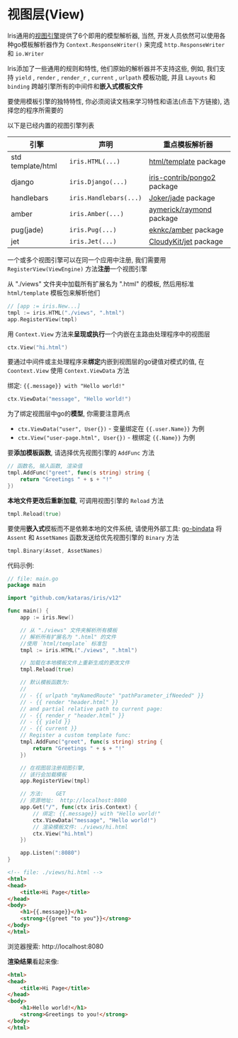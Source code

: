 # 视图层(View)

Iris通用的[视图引擎](https://godoc.org/github.com/kataras/iris/view#Engine)提供了6个即用的模型解析器, 当然, 开发人员依然可以使用各种go模板解析器作为 `Context.ResponseWriter()` 来完成 `http.ResponseWriter` 和 `io.Writer`

Iris添加了一些通用的规则和特性, 他们原始的解析器并不支持这些, 例如, 我们支持 `yield` , `render` , `render_r` , `current` , `urlpath` 模板功能, 并且 `Layouts` 和 `binding` 跨越引擎所有的中间件和**嵌入式模板文件**

要使用模板引擎的独特特性, 你必须阅读文档来学习特性和语法(点击下方链接), 选择您的程序所需要的

以下是已经内置的视图引擎列表

| 引擎 | 声明 | 重点模板解析器 |
| --- | --- | --- |
| std template/html | `iris.HTML(...)` | [html/template](https://golang.org/pkg/html/template/) package |
| django | `iris.Django(...)` | [iris-contrib/pongo2](https://github.com/iris-contrib/pongo2) package |
| handlebars | `iris.Handlebars(...)` | [Joker/jade](https://github.com/Joker/jade) package |
| amber | `iris.Amber(...)` | [aymerick/raymond](https://github.com/aymerick/raymond) package |
| pug(jade) | `iris.Pug(...)` | [eknkc/amber](https://github.com/eknkc/amber) package |
| jet | `iris.Jet(...)` | [CloudyKit/jet](https://github.com/CloudyKit/jet) package |

一个或多个视图引擎可以在同一个应用中注册, 我们需要用 `RegisterView(ViewEngine)` 方法**注册**一个视图引擎

从 "./views" 文件夹中加载所有扩展名为 ".html" 的模板, 然后用标准 `html/template` 模板包来解析他们

```go
// [app := iris.New...]
tmpl := iris.HTML("./views", ".html")
app.RegisterView(tmpl)
```

用 `Context.View` 方法来**呈现或执行**一个内嵌在主路由处理程序中的视图层

```go
ctx.View("hi.html")
```

要通过中间件或主处理程序来**绑定**内嵌到视图层的go键值对模式的值, 在 `Coontext.View` 使用 `Context.ViewData` 方法

绑定: `{{.message}} with "Hello world!"`

```go
ctx.ViewData("message", "Hello world!")
```

为了绑定视图层中go的**模型**, 你需要注意两点

- `ctx.ViewData("user", User{})` - 变量绑定在 `{{.user.Name}}` 为例
- `ctx.View("user-page.html", User{})` - 根绑定 `{{.Name}}` 为例

要**添加模板函数**, 请选择优先视图引擎的 `AddFunc` 方法

```go
// 函数名, 输入函数, 渲染值
tmpl.AddFunc("greet", func(s string) string {
    return "Greetings " + s + "!"
})
```

**本地文件更改后重新加载**, 可调用视图引擎的 `Reload` 方法

```go
tmpl.Reload(true)
```

要使用**嵌入式**模板而不是依赖本地的文件系统, 请使用外部工具: [go-bindata](https://github.com/go-bindata/go-bindata) 将 `Assent` 和 `AssetNames` 函数发送给优先视图引擎的 `Binary` 方法

```go
tmpl.Binary(Asset, AssetNames)
```

代码示例:

```go
// file: main.go
package main

import "github.com/kataras/iris/v12"

func main() {
    app := iris.New()

    // 从 "./views" 文件夹解析所有模板
    // 解析所有扩展名为 ".html" 的文件
    //使用 `html/template` 标准包
    tmpl := iris.HTML("./views", ".html")

    // 加载在本地模板文件上重新生成的更改文件
    tmpl.Reload(true)

    // 默认模板函数为:
    //
    // - {{ urlpath "myNamedRoute" "pathParameter_ifNeeded" }}
    // - {{ render "header.html" }}
    // and partial relative path to current page:
    // - {{ render_r "header.html" }} 
    // - {{ yield }}
    // - {{ current }}
    // Register a custom template func:
    tmpl.AddFunc("greet", func(s string) string {
        return "Greetings " + s + "!"
    })

    // 在视图层注册视图引擎,
    // 该行会加载模板
    app.RegisterView(tmpl)

    // 方法:    GET
    // 资源地址:  http://localhost:8080
    app.Get("/", func(ctx iris.Context) {
        // 绑定: {{.message}} with "Hello world!"
        ctx.ViewData("message", "Hello world!")
        // 渲染模板文件: ./views/hi.html
        ctx.View("hi.html")
    })

    app.Listen(":8080")
}
```

```html
<!-- file: ./views/hi.html -->
<html>
<head>
    <title>Hi Page</title>
</head>
<body>
    <h1>{{.message}}</h1>
    <strong>{{greet "to you"}}</strong>
</body>
</html>
```

浏览器搜索: http://localhost:8080

**渲染结果**看起来像:

```html
<html>
<head>
    <title>Hi Page</title>
</head>
<body>
    <h1>Hello world!</h1>
    <strong>Greetings to you!</strong>
</body>
</html>
```
